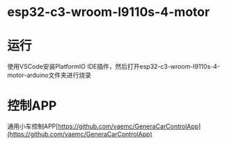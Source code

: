 # esp32-c3-wroom-l9110s-4-motor

# 运行
使用VSCode安装PlatformIO IDE插件，然后打开esp32-c3-wroom-l9110s-4-motor-arduino文件夹进行烧录

# 控制APP
通用小车控制APP[https://github.com/vaemc/GeneraCarControlApp](https://github.com/vaemc/GeneraCarControlApp)
